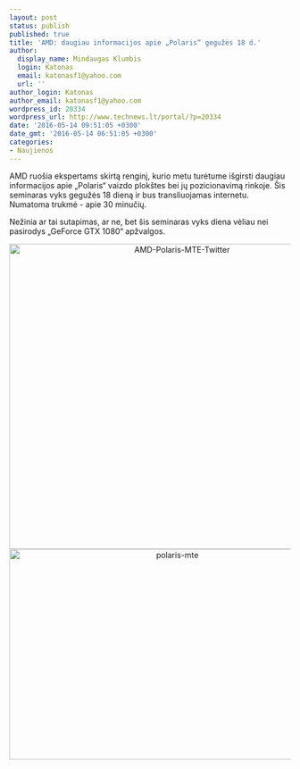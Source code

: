 ```yaml
---
layout: post
status: publish
published: true
title: 'AMD: daugiau informacijos apie „Polaris“ gegužės 18 d.'
author:
  display_name: Mindaugas Klumbis
  login: Katonas
  email: katonasf1@yahoo.com
  url: ''
author_login: Katonas
author_email: katonasf1@yahoo.com
wordpress_id: 20334
wordpress_url: http://www.technews.lt/portal/?p=20334
date: '2016-05-14 09:51:05 +0300'
date_gmt: '2016-05-14 06:51:05 +0300'
categories:
- Naujienos
---
```

<p>AMD ruošia ekspertams skirtą renginį, kurio metu turėtume išgirsti daugiau informacijos apie „Polaris“ vaizdo plokštes bei jų pozicionavimą rinkoje. Šis seminaras vyks gegužės 18 dieną ir bus transliuojamas internetu. Numatoma trukmė - apie 30 minučių.</p>
<p>Nežinia ar tai sutapimas, ar ne, bet šis seminaras vyks diena vėliau nei pasirodys „GeForce GTX 1080“ apžvalgos.</p>
<p style="text-align: center;"><a href="http://www.technews.lt/portal/wp-content/uploads/2016/05/AMD-Polaris-MTE-Twitter.jpg"><img class="alignnone wp-image-20336 size-full" src="http://www.technews.lt/portal/wp-content/uploads/2016/05/AMD-Polaris-MTE-Twitter.jpg" alt="AMD-Polaris-MTE-Twitter" width="603" height="547" /></a><a href="http://www.technews.lt/portal/wp-content/uploads/2016/05/polaris-mte.png"><img class="alignnone wp-image-20335 size-full" src="http://www.technews.lt/portal/wp-content/uploads/2016/05/polaris-mte.png" alt="polaris-mte" width="586" height="377" /></a></p>
